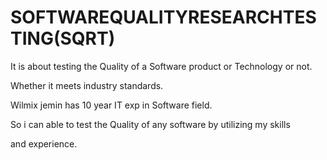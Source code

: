 SOFTWAREQUALITYRESEARCHTESTING(SQRT)
==============================

It  is about  testing  the   Quality  of  a   Software product  or Technology or not.

Whether  it  meets  industry  standards.

Wilmix  jemin  has   10 year IT exp   in  Software  field.

So i can  able  to test   the  Quality   of  any software  by utilizing  my skills  

and  experience.


